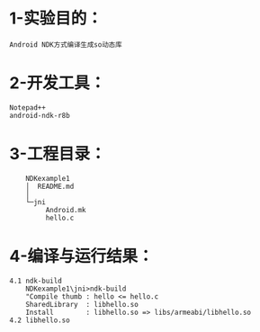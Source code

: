 1-实验目的：
==============
	Android NDK方式编译生成so动态库
2-开发工具：
==============
	Notepad++
	android-ndk-r8b
3-工程目录：
==============
		NDKexample1
		│  README.md
		│
		└─jni
			 Android.mk
			 hello.c
4-编译与运行结果：
============
	4.1 ndk-build
		NDKexample1\jni>ndk-build
		"Compile thumb : hello <= hello.c
		SharedLibrary  : libhello.so
		Install        : libhello.so => libs/armeabi/libhello.so
	4.2 libhello.so
